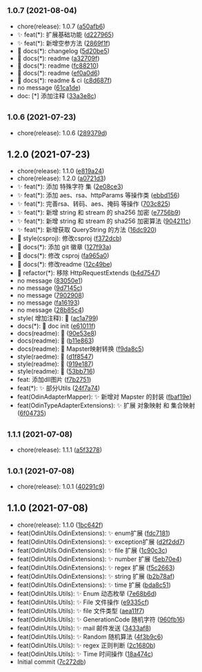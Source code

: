 ## <small>1.0.7 (2021-08-04)</small>

* chore(release): 1.0.7 ([a50afb6](https://github.com/odinsam/OdinPlugs.OdinUtils/commit/a50afb6))
* ✨ feat(*): 扩展基础功能 ([d227965](https://github.com/odinsam/OdinPlugs.OdinUtils/commit/d227965))
* ✨ feat(*): 新增空参方法 ([2869f1f](https://github.com/odinsam/OdinPlugs.OdinUtils/commit/2869f1f))
* 📃 docs(*): changelog ([5d20be5](https://github.com/odinsam/OdinPlugs.OdinUtils/commit/5d20be5))
* 📃 docs(*): readme ([a32709f](https://github.com/odinsam/OdinPlugs.OdinUtils/commit/a32709f))
* 📃 docs(*): readme ([fc88210](https://github.com/odinsam/OdinPlugs.OdinUtils/commit/fc88210))
* 📃 docs(*): readme ([ef0a0d6](https://github.com/odinsam/OdinPlugs.OdinUtils/commit/ef0a0d6))
* 📃 docs(*): readme & ci ([c8d687f](https://github.com/odinsam/OdinPlugs.OdinUtils/commit/c8d687f))
* no message ([61ca1de](https://github.com/odinsam/OdinPlugs.OdinUtils/commit/61ca1de))
* doc: [*] 添加注释 ([33a3e8c](https://github.com/odinsam/OdinPlugs.OdinUtils/commit/33a3e8c))



## <small>1.0.6 (2021-07-23)</small>

* chore(release): 1.0.6 ([289379d](https://github.com/odinsam/OdinPlugs.OdinUtils/commit/289379d))



## 1.2.0 (2021-07-23)

* chore(release): 1.1.0 ([e819a24](https://github.com/odinsam/OdinPlugs.OdinUtils/commit/e819a24))
* chore(release): 1.2.0 ([a0721d3](https://github.com/odinsam/OdinPlugs.OdinUtils/commit/a0721d3))
* ✨ feat(*): 添加 特殊字符 集 ([2e08ce3](https://github.com/odinsam/OdinPlugs.OdinUtils/commit/2e08ce3))
* ✨ feat(*): 添加 aes、rsa、httpParams 等操作类 ([ebbd156](https://github.com/odinsam/OdinPlugs.OdinUtils/commit/ebbd156))
* ✨ feat(*): 完善rsa、转码、aes、掩码 等操作 ([703c825](https://github.com/odinsam/OdinPlugs.OdinUtils/commit/703c825))
* ✨ feat(*): 新增 string 和 stream 的 sha256 加密 ([e7756b9](https://github.com/odinsam/OdinPlugs.OdinUtils/commit/e7756b9))
* ✨ feat(*): 新增 string 和 stream 的 sha256 加密算法 ([904211c](https://github.com/odinsam/OdinPlugs.OdinUtils/commit/904211c))
* ✨ feat(*): 新增获取 QueryString 的方法 ([16dc920](https://github.com/odinsam/OdinPlugs.OdinUtils/commit/16dc920))
* 🌈 style(csproj): 修改csproj ([f372dcb](https://github.com/odinsam/OdinPlugs.OdinUtils/commit/f372dcb))
* 📃 docs(*): 添加 git 徽章 ([127f93a](https://github.com/odinsam/OdinPlugs.OdinUtils/commit/127f93a))
* 📃 docs(*): 修改 csproj ([fa965a0](https://github.com/odinsam/OdinPlugs.OdinUtils/commit/fa965a0))
* 📃 docs(*): 修改readme ([12c49be](https://github.com/odinsam/OdinPlugs.OdinUtils/commit/12c49be))
* 🦄 refactor(*): 移除 HttpRequestExtends ([b4d7547](https://github.com/odinsam/OdinPlugs.OdinUtils/commit/b4d7547))
* no message ([83050e1](https://github.com/odinsam/OdinPlugs.OdinUtils/commit/83050e1))
* no message ([9d7145c](https://github.com/odinsam/OdinPlugs.OdinUtils/commit/9d7145c))
* no message ([7902908](https://github.com/odinsam/OdinPlugs.OdinUtils/commit/7902908))
* no message ([fa16193](https://github.com/odinsam/OdinPlugs.OdinUtils/commit/fa16193))
* no message ([28b85c4](https://github.com/odinsam/OdinPlugs.OdinUtils/commit/28b85c4))
* style( 增加注释): 🌈 ([ac1a799](https://github.com/odinsam/OdinPlugs.OdinUtils/commit/ac1a799))
* docs(*): 📃 doc init ([e61011f](https://github.com/odinsam/OdinPlugs.OdinUtils/commit/e61011f))
* docs(readme): 📃 ([90e53e8](https://github.com/odinsam/OdinPlugs.OdinUtils/commit/90e53e8))
* docs(readme): 📃 ([b11e863](https://github.com/odinsam/OdinPlugs.OdinUtils/commit/b11e863))
* docs(readme): 📃 Mapster映射转换 ([f9da8c5](https://github.com/odinsam/OdinPlugs.OdinUtils/commit/f9da8c5))
* style(raedme): 🌈 ([d1f8547](https://github.com/odinsam/OdinPlugs.OdinUtils/commit/d1f8547))
* style(readme): 🌈 ([919e187](https://github.com/odinsam/OdinPlugs.OdinUtils/commit/919e187))
* style(readme): 🌈 ([53bb716](https://github.com/odinsam/OdinPlugs.OdinUtils/commit/53bb716))
* feat: 添加dll图片 ([f7b2751](https://github.com/odinsam/OdinPlugs.OdinUtils/commit/f7b2751))
* feat(*): ✨ 部分Utils ([24f7a74](https://github.com/odinsam/OdinPlugs.OdinUtils/commit/24f7a74))
* feat(OdinAdapterMapper): ✨ 新增对 Mapster 的封装 ([fbaf19e](https://github.com/odinsam/OdinPlugs.OdinUtils/commit/fbaf19e))
* feat(OdinTypeAdapterExtensions): ✨ 扩展 对象映射 和 集合映射 ([6f04735](https://github.com/odinsam/OdinPlugs.OdinUtils/commit/6f04735))



## <small>1.1.1 (2021-07-08)</small>

* chore(release): 1.1.1 ([a5f3278](https://github.com/odinsam/OdinPlugs.OdinUtils/commit/a5f3278))



## <small>1.0.1 (2021-07-08)</small>

* chore(release): 1.0.1 ([40291c9](https://github.com/odinsam/OdinPlugs.OdinUtils/commit/40291c9))



## 1.1.0 (2021-07-08)

* chore(release): 1.1.0 ([1bc642f](https://github.com/odinsam/OdinPlugs.OdinUtils/commit/1bc642f))
* feat(OdinUtils.OdinExtensions): ✨ enum扩展 ([fdc7181](https://github.com/odinsam/OdinPlugs.OdinUtils/commit/fdc7181))
* feat(OdinUtils.OdinExtensions): ✨ exception扩展 ([d2f2dd7](https://github.com/odinsam/OdinPlugs.OdinUtils/commit/d2f2dd7))
* feat(OdinUtils.OdinExtensions): ✨ file 扩展 ([1c90c3c](https://github.com/odinsam/OdinPlugs.OdinUtils/commit/1c90c3c))
* feat(OdinUtils.OdinExtensions): ✨ number 扩展 ([5eb70e4](https://github.com/odinsam/OdinPlugs.OdinUtils/commit/5eb70e4))
* feat(OdinUtils.OdinExtensions): ✨ regex 扩展 ([f5c2663](https://github.com/odinsam/OdinPlugs.OdinUtils/commit/f5c2663))
* feat(OdinUtils.OdinExtensions): ✨ string 扩展 ([b2b78af](https://github.com/odinsam/OdinPlugs.OdinUtils/commit/b2b78af))
* feat(OdinUtils.OdinExtensions): ✨ time 扩展 ([bda8c51](https://github.com/odinsam/OdinPlugs.OdinUtils/commit/bda8c51))
* feat(OdinUtils.Utils): ✨ Enum 动态枚举 ([7e68b6d](https://github.com/odinsam/OdinPlugs.OdinUtils/commit/7e68b6d))
* feat(OdinUtils.Utils): ✨ File 文件操作 ([e9335cf](https://github.com/odinsam/OdinPlugs.OdinUtils/commit/e9335cf))
* feat(OdinUtils.Utils): ✨ file 文件类型 ([aea11f7](https://github.com/odinsam/OdinPlugs.OdinUtils/commit/aea11f7))
* feat(OdinUtils.Utils): ✨ GenerationCode 随机字符 ([960fb16](https://github.com/odinsam/OdinPlugs.OdinUtils/commit/960fb16))
* feat(OdinUtils.Utils): ✨ mail 邮件发送 ([3433af8](https://github.com/odinsam/OdinPlugs.OdinUtils/commit/3433af8))
* feat(OdinUtils.Utils): ✨ Random 随机算法 ([4f3b9c6](https://github.com/odinsam/OdinPlugs.OdinUtils/commit/4f3b9c6))
* feat(OdinUtils.Utils): ✨ regex 正则判断 ([2c1680b](https://github.com/odinsam/OdinPlugs.OdinUtils/commit/2c1680b))
* feat(OdinUtils.Utils): ✨ Time 时间操作 ([18a474c](https://github.com/odinsam/OdinPlugs.OdinUtils/commit/18a474c))
* Initial commit ([7c272db](https://github.com/odinsam/OdinPlugs.OdinUtils/commit/7c272db))



